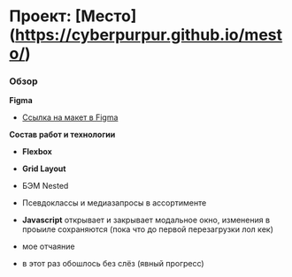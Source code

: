 # Проект: [Место] (https://cyberpurpur.github.io/mesto/)

### Обзор

**Figma**

* [Ссылка на макет в Figma](https://www.figma.com/file/2cn9N9jSkmxD84oJik7xL7/JavaScript.-Sprint-4?node-id=0%3A1)

**Состав работ и технологии**

* **Flexbox**
* **Grid Layout**
* БЭМ Nested
* Псевдоклассы и медиазапросы в ассортименте

* **Javascript** открывает и закрывает модальное окно, изменения в проыиле сохраняются (пока что до первой перезагрузки лол кек)
* мое отчаяние 
* в этот раз обошлось без слёз (явный прогресс)
